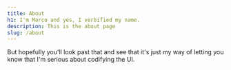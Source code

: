 ```yaml
---
title: About
h1: I'm Marco and yes, I verbified my name.
description: This is the about page
slug: /about
---
```




But hopefully you'll look past that and see that it's just my way of letting you know that I'm serious about codifying the UI.
